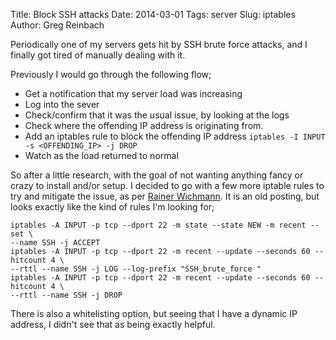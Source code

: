 Title: Block SSH attacks
Date: 2014-03-01
Tags: server
Slug: iptables
Author: Greg Reinbach

Periodically one of my servers gets hit by SSH brute force attacks, and I finally got tired of manually dealing with it.

Previously I would go through the following flow;

- Get a notification that my server load was increasing
- Log into the sever
- Check/confirm that it was the usual issue, by looking at the logs
- Check where the offending IP address is originating from.
- Add an iptables rule to block the offending IP address `iptables -I INPUT -s <OFFENDING_IP> -j DROP`
- Watch as the load returned to normal

So after a little research, with the goal of not wanting anything fancy or crazy to install and/or setup. I decided to go with a few more iptable rules to try and mitigate the issue, as per [Rainer Wichmann](http://la-samhna.de/library/brutessh.html#3). It is an old posting, but looks exactly like the kind of rules I'm looking for;

    iptables -A INPUT -p tcp --dport 22 -m state --state NEW -m recent --set \
    --name SSH -j ACCEPT
    iptables -A INPUT -p tcp --dport 22 -m recent --update --seconds 60 --hitcount 4 \
    --rttl --name SSH -j LOG --log-prefix "SSH_brute_force "
    iptables -A INPUT -p tcp --dport 22 -m recent --update --seconds 60 --hitcount 4 \
    --rttl --name SSH -j DROP

There is also a whitelisting option, but seeing that I have a dynamic IP address, I didn't see that as being exactly helpful.